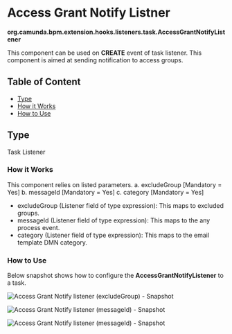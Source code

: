 # Access Grant Notify Listner

**org.camunda.bpm.extension.hooks.listeners.task.AccessGrantNotifyListener**

This component can be used on **CREATE** event of task listener.  This component is aimed at sending notification to access groups.
## Table of Content
* [Type](#type)
* [How it Works](#how-it-works)
* [How to Use](#how-to-use)

## Type

Task Listener

### How it Works

This component relies on listed parameters.
a. excludeGroup [Mandatory = Yes]
b. messageId [Mandatory = Yes]
c. category [Mandatory = Yes]

- excludeGroup (Listener field of type expression): This maps to excluded groups.
- messageId (Listener field of type expression): This maps to the any process event.
- category (Listener field of type expression): This maps to the email template DMN category. 

### How to Use

Below snapshot shows how to configure the **AccessGrantNotifyListener** to a task. 

![Access Grant Notify listener (excludeGroup) - Snapshot](./images/accessgrantnotify-listner-snp1.jpg)

![Access Grant Notify listener (messageId) - Snapshot](./images/accessgrantnotify-listner-snp2.jpg)

![Access Grant Notify listener (messageId) - Snapshot](./images/accessgrantnotify-listner-snp3.jpg)